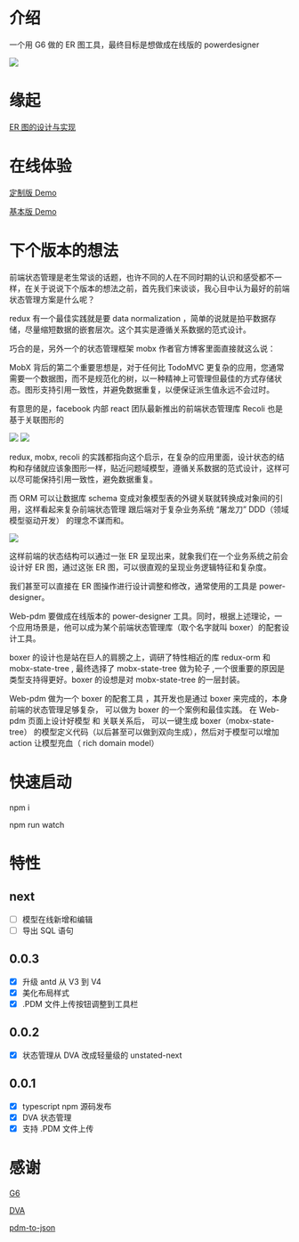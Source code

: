 # 介绍

一个用 G6 做的 ER 图工具，最终目标是想做成在线版的 powerdesigner

<img target="_bank" src='https://github.com/lusess123/web-pdm/blob/master/doc/erd.jpeg'>

# 缘起

[ER 图的设计与实现](https://www.yuque.com/antv/g6-blog/nbaywp)

# 在线体验

[定制版 Demo](http://zyking.xyz:5080/demo/ '定制版Demo')

[基本版 Demo](http://zyking.xyz:5002/ '基本版Demo')

# 下个版本的想法

前端状态管理是老生常谈的话题，也许不同的人在不同时期的认识和感受都不一样，在关于说说下个版本的想法之前，首先我们来谈谈，我心目中认为最好的前端状态管理方案是什么呢？

redux 有一个最佳实践就是要 data normalization ，简单的说就是拍平数据存储，尽量缩短数据的嵌套层次。这个其实是遵循关系数据的范式设计。

巧合的是，另外一个的状态管理框架 mobx 作者官方博客里面直接就这么说：

MobX 背后的第二个重要思想是，对于任何比 TodoMVC 更复杂的应用，您通常需要一个数据图，而不是规范化的树，以一种精神上可管理但最佳的方式存储状态。图形支持引用一致性，并避免数据重复，以便保证派生值永远不会过时。

有意思的是，facebook 内部 react 团队最新推出的前端状态管理库 Recoli 也是基于关联图形的

  <img src='https://pic1.zhimg.com/80/v2-acc79877c4337e90c1d107c7ffbddeb9_1440w.jpg' /> 
  
  <img  src="https://pic3.zhimg.com/80/v2-821e9e52949a3004b5eab05f855deefb_1440w.jpg" />

redux, mobx, recoli 的实践都指向这个启示，在复杂的应用里面，设计状态的结构和存储就应该象图形一样，贴近问题域模型，遵循关系数据的范式设计，这样可以尽可能保持引用一致性，避免数据重复。

而 ORM 可以让数据库 schema 变成对象模型表的外键关联就转换成对象间的引用，这样看起来复杂前端状态管理 跟后端对于复杂业务系统 “屠龙刀” DDD（领域模型驱动开发） 的理念不谋而和。

   <img src="https://pic1.zhimg.com/80/v2-a6c752edeb8ce3f65c0e059650f57daa_1440w.jpg"  />

这样前端的状态结构可以通过一张 ER 呈现出来，就象我们在一个业务系统之前会设计好 ER 图，通过这张 ER 图，可以很直观的呈现业务逻辑特征和复杂度。

我们甚至可以直接在 ER 图操作进行设计调整和修改，通常使用的工具是 power-designer。

Web-pdm 要做成在线版本的 power-designer 工具。同时，根据上述理论，一个应用场景是，他可以成为某个前端状态管理库（取个名字就叫 boxer）的配套设计工具。

boxer 的设计也是站在巨人的肩膀之上，调研了特性相近的库 redux-orm 和 mobx-state-tree , 最终选择了 mobx-state-tree 做为轮子 ,一个很重要的原因是类型支持得更好。boxer 的设想是对 mobx-state-tree 的一层封装。

Web-pdm 做为一个 boxer 的配套工具 ，其开发也是通过 boxer 来完成的，本身前端的状态管理足够复杂， 可以做为 boxer 的一个案例和最佳实践。
在 Web-pdm 页面上设计好模型 和 关联关系后， 可以一键生成 boxer（mobx-state-tree） 的模型定义代码（以后甚至可以做到双向生成），然后对于模型可以增加 action 让模型充血（ rich domain model）

# 快速启动

npm i

npm run watch

# 特性

## next

-   [ ] 模型在线新增和编辑
-   [ ] 导出 SQL 语句

## 0.0.3

-   [x] 升级 antd 从 V3 到 V4
-   [x] 美化布局样式
-   [x] .PDM 文件上传按钮调整到工具栏

## 0.0.2

-   [x] 状态管理从 DVA 改成轻量级的 unstated-next

## 0.0.1

-   [x] typescript npm 源码发布
-   [x] DVA 状态管理
-   [x] 支持 .PDM 文件上传

# 感谢

[G6](https://g6.antv.vision/zh/)

[DVA](https://dvajs.com/guide/)

[pdm-to-json](https://github.com/shermam/pdm-to-json)
